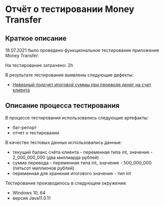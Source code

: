 # Отчёт о тестировании Money Transfer

## Краткое описание

18.07.2021  было проведено функциональное тестирование приложения Money Transfer.

На тестирование затрачено: 2h

В результате тестирования выявлены следующие дефекты:
* [Неверный подсчет итоговой суммы при переводе денег на счет клиента](https://github.com/lakkikot/java1.2-1/issues/1)


## Описание процесса тестирования

В процессе тестирования использовались следующие артефакты:
* баг-репорт
* отчет о тестировании


В качестве тестовых данных использовались данные:

* текущий баланс счёта клиента - переменная типа int, значение - 2_000_000_000 (два миллиарда рублей)
* сумма перевода - переменная типа int, значение - 500_000_000 (пятьсот миллионов рублей)
* переменная для хранения итогового значения - тип int

Тестирование производилось в следующем окружении:
* Windows 10, 64
* версия Java11.0.11